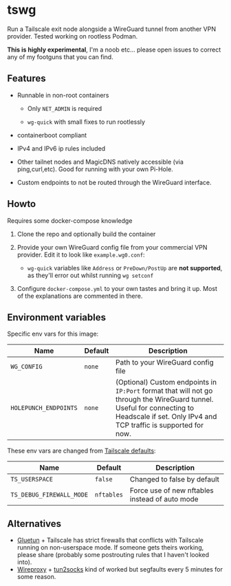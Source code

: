 # tswg

Run a Tailscale exit node alongside a WireGuard tunnel from another VPN provider. Tested working on rootless Podman.

**This is highly experimental**, I'm a noob etc... please open issues to correct any of my footguns that you can find.

## Features

- Runnable in non-root containers

  - Only `NET_ADMIN` is required

  - `wg-quick` with small fixes to run rootlessly

- containerboot compliant

- IPv4 and IPv6 ip rules included

- Other tailnet nodes and MagicDNS natively accessible (via ping,curl,etc). Good for running with your own Pi-Hole.

- Custom endpoints to not be routed through the WireGuard interface.

## Howto

Requires some docker-compose knowledge

1. Clone the repo and optionally build the container

2. Provide your own WireGuard config file from your commercial VPN provider. Edit it to look like `example.wg0.conf`:
   - `wg-quick` variables like `Address` or `PreDown/PostUp` are **not supported**, as they'll error out whilst running `wg setconf`

3. Configure `docker-compose.yml` to your own tastes and bring it up. Most of the explanations are commented in there.

## Environment variables

Specific env vars for this image:

| Name                     | Default    | Description                                                                                                                                                                    |
| ------------------------ | ---------- | ------------------------------------------------------------------------------------------------------------------------------------------------------------------------------ |
| `WG_CONFIG`              | `none`     | Path to your WireGuard config file                                                                                                                                             |
| `HOLEPUNCH_ENDPOINTS`    | `none`     | (Optional) Custom endpoints in `IP:Port` format that will not go through the WireGuard tunnel. Useful for connecting to Headscale if set. Only IPv4 and TCP traffic is supported for now. |

These env vars are changed from [Tailscale defaults](https://tailscale.com/kb/1282/docker):

| Name                     | Default    | Description                 |
| ------------------------ | ---------- | --------------------------- |
| `TS_USERSPACE`           | `false`    | Changed to false by default |
| `TS_DEBUG_FIREWALL_MODE` | `nftables` | Force use of new nftables instead of auto mode   |

## Alternatives

- [Gluetun](https://github.com/qdm12/gluetun/) + Tailscale has strict firewalls that conflicts with Tailscale running on non-userspace mode. If someone gets theirs working, please share (probably some postrouting rules that I haven't looked into).
- [Wireproxy](https://github.com/whyvl/wireproxy) + [tun2socks](https://github.com/xjasonlyu/tun2socks/) kind of worked but segfaults every 5 minutes for some reason.